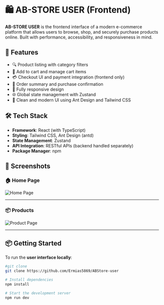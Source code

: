 # 🛍️ AB-STORE USER (Frontend)

**AB-STORE USER** is the frontend interface of a modern e-commerce platform that allows users to browse, shop, and securely purchase products online. Built with performance, accessibility, and responsiveness in mind.

## 🚀 Features

- 🔍 Product listing with category filters
- 🛒 Add to cart and manage cart items
- 💳 Checkout UI and payment integration (frontend only)
- 🧾 Order summary and purchase confirmation
- 📱 Fully responsive design
- 🌐 Global state management with Zustand
- 🎨 Clean and modern UI using Ant Design and Tailwind CSS

## 🛠️ Tech Stack

- **Framework**: React (with TypeScript)
- **Styling**: Tailwind CSS, Ant Design (antd)
- **State Management**: Zustand
- **API Integration**: RESTful APIs (backend handled separately)
- **Package Manager**: npm

## 📸 Screenshots

### 🏠 Home Page

![Home Page](src/assets/sc-1.png)

---

### 📦 Products

![Product Page](src/assets/products-sc.png)

---

## 📦 Getting Started

To run the **user interface locally**:

```bash
#git clone
git clone https://github.com/Ermias5869/ABStore-user

# Install dependencies
npm install

# Start the development server
npm run dev
```
